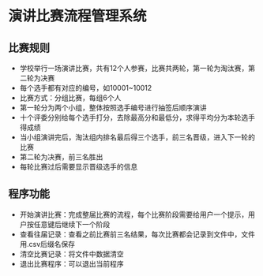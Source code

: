 # 演讲比赛流程管理系统



## 比赛规则

* 学校举行一场演讲比赛，共有12个人参赛，比赛共两轮，第一轮为淘汰赛，第二轮为决赛
* 每个选手都有对应的编号，如10001~10012
* 比赛方式：分组比赛，每组6个人
* 第一轮分为两个小组，整体按照选手编号进行抽签后顺序演讲
* 十个评委分别给每个选手打分，去除最高分和最低分，求得平均分为本轮选手得成绩
* 当小组演讲完后，淘汰组内排名最后得三个选手，前三名晋级，进入下一轮的比赛
* 第二轮为决赛，前三名胜出
* 每轮比赛过后需要显示晋级选手的信息



## 程序功能

* 开始演讲比赛：完成整届比赛的流程，每个比赛阶段需要给用户一个提示，用户按任意键后继续下一个阶段
* 查看往届记录：查看之前比赛前三名结果，每次比赛都会记录到文件中，文件用.csv后缀名保存
* 清空比赛记录：将文件中数据清空
* 退出比赛程序：可以退出当前程序

